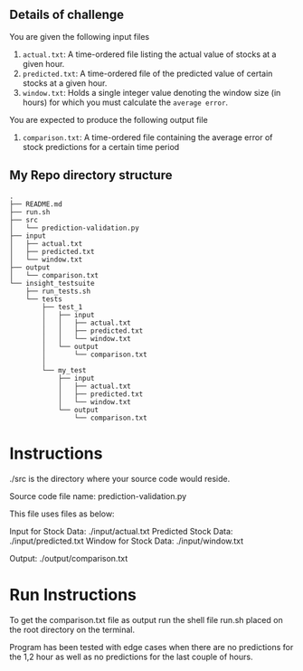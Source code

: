 ## Details of challenge

You are given the following input files

1. `actual.txt`: A time-ordered file listing the actual value of stocks at a given hour.
1. `predicted.txt`: A time-ordered file of the predicted value of certain stocks at a given hour. 
1. `window.txt`: Holds a single integer value denoting the window size (in hours) for which you must calculate the `average error`.

You are expected to produce the following output file

1. `comparison.txt`: A time-ordered file containing the average error of stock predictions for a certain time period

## My Repo directory structure
```
.
├── README.md
├── run.sh
├── src
│   └── prediction-validation.py
├── input
│   ├── actual.txt
│   ├── predicted.txt
│   └── window.txt
├── output
│   └── comparison.txt
└── insight_testsuite
    ├── run_tests.sh
    └── tests
        ├── test_1
        │   ├── input
        │   │   ├── actual.txt
        │   │   ├── predicted.txt
        │   │   └── window.txt
        │   └── output
        │       └── comparison.txt
        │
        └── my_test
            ├── input
            │   ├── actual.txt
            │   ├── predicted.txt
            │   └── window.txt
            └── output
                └── comparison.txt
```


# Instructions

./src is the directory where your source code would reside.

Source code file name: prediction-validation.py

This file uses files as below:

Input for Stock Data: ./input/actual.txt Predicted Stock Data: ./input/predicted.txt Window for Stock Data: ./input/window.txt

Output: ./output/comparison.txt

# Run Instructions

To get the comparison.txt file as output run the shell file run.sh placed on the root directory on the terminal.

Program has been tested with edge cases when there are no predictions for the 1,2 hour as well as no predictions for the last couple of hours.
